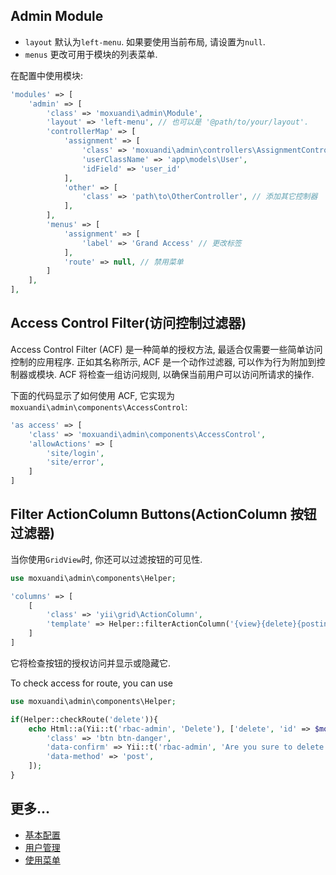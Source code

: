 Admin Module
------------
- `layout` 默认为`left-menu`. 如果要使用当前布局, 请设置为`null`.
- `menus` 更改可用于模块的列表菜单.

在配置中使用模块:

```php
'modules' => [
    'admin' => [
        'class' => 'moxuandi\admin\Module',
        'layout' => 'left-menu', // 也可以是 '@path/to/your/layout'.
        'controllerMap' => [
            'assignment' => [
                'class' => 'moxuandi\admin\controllers\AssignmentController',
                'userClassName' => 'app\models\User',
                'idField' => 'user_id'
            ],
            'other' => [
                'class' => 'path\to\OtherController', // 添加其它控制器
            ],
        ],
        'menus' => [
            'assignment' => [
                'label' => 'Grand Access' // 更改标签
            ],
            'route' => null, // 禁用菜单
        ]
	],
],
```

Access Control Filter(访问控制过滤器)
---------------------
Access Control Filter (ACF) 是一种简单的授权方法, 最适合仅需要一些简单访问控制的应用程序.
正如其名称所示, ACF 是一个动作过滤器, 可以作为行为附加到控制器或模块.
ACF 将检查一组访问规则, 以确保当前用户可以访问所请求的操作.

下面的代码显示了如何使用 ACF, 它实现为`moxuandi\admin\components\AccessControl`:

```php
'as access' => [
    'class' => 'moxuandi\admin\components\AccessControl',
    'allowActions' => [
        'site/login',
        'site/error',
    ]
]
```

Filter ActionColumn Buttons(ActionColumn 按钮过滤器)
---------------------------
当你使用`GridView`时, 你还可以过滤按钮的可见性.
```php
use moxuandi\admin\components\Helper;

'columns' => [
    [
        'class' => 'yii\grid\ActionColumn',
        'template' => Helper::filterActionColumn('{view}{delete}{posting}'),
    ]
]
```
它将检查按钮的授权访问并显示或隐藏它.

To check access for route, you can use
```php
use moxuandi\admin\components\Helper;

if(Helper::checkRoute('delete')){
    echo Html::a(Yii::t('rbac-admin', 'Delete'), ['delete', 'id' => $model->name], [
        'class' => 'btn btn-danger',
        'data-confirm' => Yii::t('rbac-admin', 'Are you sure to delete this item?'),
        'data-method' => 'post',
    ]);
}

```

更多...
---------------

- [基本配置](configuration.md)
- [用户管理](user-management.md)
- [使用菜单](using-menu.md)
